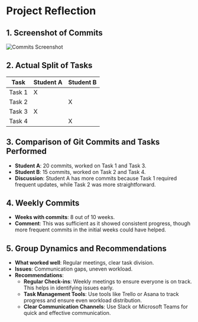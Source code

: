 
# Project Reflection

## 1. Screenshot of Commits
![Commits Screenshot](path_to_screenshot.png)

## 2. Actual Split of Tasks
| Task | Student A | Student B |
|------|-----------|-----------|
| Task 1 | X | |
| Task 2 | | X |
| Task 3 | X | |
| Task 4 | | X |

## 3. Comparison of Git Commits and Tasks Performed
- **Student A**: 20 commits, worked on Task 1 and Task 3.
- **Student B**: 15 commits, worked on Task 2 and Task 4.
- **Discussion**: Student A has more commits because Task 1 required frequent updates, while Task 2 was more straightforward.

## 4. Weekly Commits
- **Weeks with commits**: 8 out of 10 weeks.
- **Comment**: This was sufficient as it showed consistent progress, though more frequent commits in the initial weeks could have helped.

## 5. Group Dynamics and Recommendations
- **What worked well**: Regular meetings, clear task division.
- **Issues**: Communication gaps, uneven workload.
- **Recommendations**:
    - **Regular Check-ins**: Weekly meetings to ensure everyone is on track. This helps in identifying issues early.
    - **Task Management Tools**: Use tools like Trello or Asana to track progress and ensure even workload distribution.
    - **Clear Communication Channels**: Use Slack or Microsoft Teams for quick and effective communication.
